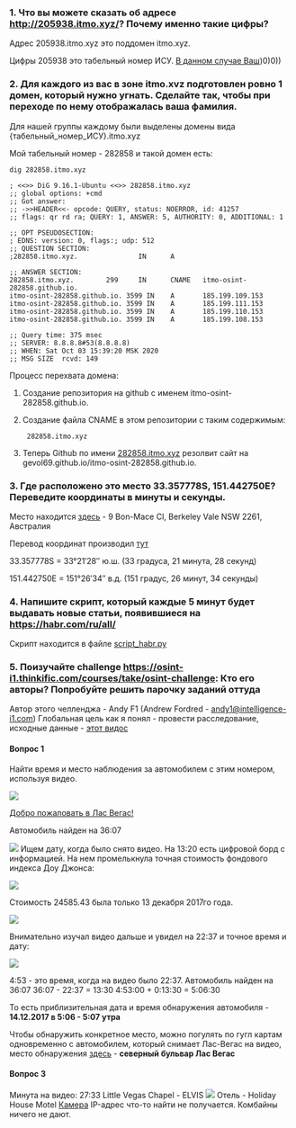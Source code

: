 ### 1. Что вы можете сказать об адресе http://205938.itmo.xyz/? Почему именно такие цифры?
Адрес 205938.itmo.xyz это поддомен itmo.xyz.

Цифры 205938 это табельный номер ИСУ. [В данном случае Ваш](https://isu.ifmo.ru/pls/apex/f?p=2143:3:111825262076412::NO:RP:PID:205938 ))0)0))

### 2.	Для каждого из вас в зоне itmo.xvz подготовлен ровно 1 домен, который нужно угнать. Сделайте так, чтобы при переходе по нему отображалась ваша фамилия.
Для нашей группы каждому были выделены домены вида {табельный_номер_ИСУ}.itmo.xyz

Мой табельный номер - 282858 и такой домен есть:

    dig 282858.itmo.xyz

    ; <<>> DiG 9.16.1-Ubuntu <<>> 282858.itmo.xyz
    ;; global options: +cmd
    ;; Got answer:
    ;; ->>HEADER<<- opcode: QUERY, status: NOERROR, id: 41257
    ;; flags: qr rd ra; QUERY: 1, ANSWER: 5, AUTHORITY: 0, ADDITIONAL: 1

    ;; OPT PSEUDOSECTION:
    ; EDNS: version: 0, flags:; udp: 512
    ;; QUESTION SECTION:
    ;282858.itmo.xyz.               IN      A

    ;; ANSWER SECTION:
    282858.itmo.xyz.        299     IN      CNAME   itmo-osint-282858.github.io.
    itmo-osint-282858.github.io. 3599 IN    A       185.199.109.153
    itmo-osint-282858.github.io. 3599 IN    A       185.199.111.153
    itmo-osint-282858.github.io. 3599 IN    A       185.199.110.153
    itmo-osint-282858.github.io. 3599 IN    A       185.199.108.153

    ;; Query time: 375 msec
    ;; SERVER: 8.8.8.8#53(8.8.8.8)
    ;; WHEN: Sat Oct 03 15:39:20 MSK 2020
    ;; MSG SIZE  rcvd: 149

Процесс перехвата домена:

1. Создание репозитория на github c именем itmo-osint-282858.github.io.

2. Создание файла CNAME в этом репозитории с таким содержимым:

        282858.itmo.xyz
3. Теперь Github по имени [282858.itmo.xyz](http://282858.itmo.xyz) резолвит сайт на gevol69.github.io/itmo-osint-282858.github.io.

### 3.	Где расположено это место 33.357778S, 151.442750Е? Переведите координаты в минуты и секунды.
Место находится [здесь](https://www.google.com/maps/place/33°21'28.0%22S+151°26'33.9%22E/@-33.357778,151.4405613,723m/data=!3m2!1e3!4b1!4m5!3m4!1s0x0:0x0!8m2!3d-33.357778!4d151.44275) - 9 Bon-Mace Cl, Berkeley Vale NSW 2261, Австралия

Перевод координат производил [тут](http://the-mostly.ru/konverter_geograficheskikh_koordinat.html)

33.357778S = 33°21′28″ ю.ш. (33 градуса, 21 минута, 28 секунд)

151.442750Е = 151°26′34″ в.д. (151 градус, 26 минут, 34 секунды)

### 4.	Напишите скрипт, который каждые 5 минут будет выдавать новые статьи, появившиеся на https://habr.com/ru/all/
Скрипт находится в файле [script_habr.py](https://github.com/gevol69/osint_itmo/blob/master/osint_hw3/script_habr.py)

### 5.	Поизучайте challenge https://osint-i1.thinkific.com/courses/take/osint-challenge: Кто его авторы? Попробуйте решить парочку заданий оттуда
Автор этого челленджа - Andy F1 (Andrew Fordred - andy1@intelligence-i1.com)
Глобальная цель как я понял - провести расследование, исходные данные - [этот видос](https://drive.google.com/drive/folders/1ErZfdgPfJeqcp6xegzmST6Ulxme5W1jM)

#### Вопрос 1

Найти время и место наблюдения за автомобилем с этим номером, используя видео.

![](https://s3.amazonaws.com/thinkific/file_uploads/100237/images/aa0/089/a8d/1565678098131.jpg)

[Добро пожаловать в Лас Вегас!](https://www.google.ru/maps/@36.0819248,-115.1725663,3a,75y,355.31h,90.63t/data=!3m6!1e1!3m4!1sKjgBlUJxf5D50Grblufg_w!2e0!7i16384!8i8192?hl=ru)

Автомобиль найден на 36:07

![](https://image.prntscr.com/image/8MZMjD5ASLWEUSdKvmOnIg.png)
Ищем дату, когда было снято видео. На 13:20 есть цифровой борд с информацией. На нем промелькнула точная стоимость фондового индекса Доу Джонса:

![](https://image.prntscr.com/image/KZkxTs54Rj2CH-R0eD90vA.png)

Стоимость 24585.43 была только 13 декабря 2017го года.

![](https://image.prntscr.com/image/hyNBzfFQSaa9l1zqNLYzlA.png)


Внимательно изучал видео дальше и увидел на 22:37 и точное время и дату:

![](https://image.prntscr.com/image/J5NIJrgERHqGKLzgEIMr2Q.png)

4:53 - это время, когда на видео было 22:37.
Автомобиль найден на 36:07
36:07 - 22:37 = 13:30
4:53:00 + 0:13:30 = 5:06:30

То есть приблизительная дата и время обнаружения автомобиля - **14.12.2017 в 5:06 - 5:07 утра**

Чтобы обнаружить конкретное место, можно погулять по гугл картам одновременно с автомобилем, который снимает Лас-Вегас на видео, место обнаружения [здесь](https://www.google.ru/maps/@36.1714189,-115.1392054,3a,75y,32.83h,90.28t/data=!3m6!1e1!3m4!1sqWIB1qfw6q5d21x3LnLx-Q!2e0!7i16384!8i8192?hl=ru) - **северный бульвар Лас Вегас**

#### Вопрос 3
Минута на видео: 27:33
Little Vegas Chapel - ELVIS
![](https://image.prntscr.com/image/V867IshLTC_1t7acTQ4Yow.png)
Отель - Holiday House Motel
[Камера](https://www.earthcam.com/usa/nevada/lasvegas/index.php?cam=wedding)
IP-адрес что-то найти не получается. Комбайны ничего не дают.